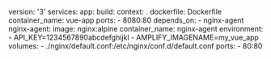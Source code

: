 version: '3'
services:
  app:
    build:
      context: .
      dockerfile: Dockerfile
    container_name: vue-app
    ports:
      - 8080:80
    depends_on:
      - nginx-agent
  nginx-agent:
    image: nginx:alpine
    container_name: nginx-agent
    environment:
      - API_KEY=1234567890abcdefghijkl
      - AMPLIFY_IMAGENAME=my_vue_app
    volumes:
      - ./nginx/default.conf:/etc/nginx/conf.d/default.conf
    ports:
      - 80:80
